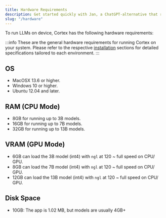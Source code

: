 ```yaml
---
title: Hardware Requirements
description: Get started quickly with Jan, a ChatGPT-alternative that runs on your own computer, with a local API server. Learn how to install Jan and select an AI model to start chatting
slug: "/hardware"
---
```


To run LLMs on device, Cortex has the following hardware requirements:

:::info
These are the general hardware requirements for running Cortex on your system. Please refer to the respective [installation](/docs/category/installation) sections for detailed specifications tailored to each environment.
:::

## OS

- MacOSX 13.6 or higher.
- Windows 10 or higher.
- Ubuntu 12.04 and later.

## RAM (CPU Mode)

- 8GB for running up to 3B models.
- 16GB for running up to 7B models.
- 32GB for running up to 13B models.

## VRAM (GPU Mode)

- 6GB can load the 3B model (int4) with `ngl` at 120 ~ full speed on CPU/ GPU.
- 8GB can load the 7B model (int4) with `ngl` at 120 ~ full speed on CPU/ GPU.
- 12GB can load the 13B model (int4) with `ngl` at 120 ~ full speed on CPU/ GPU.

## Disk Space

- 10GB: The app is 1.02 MB, but models are usually 4GB+
